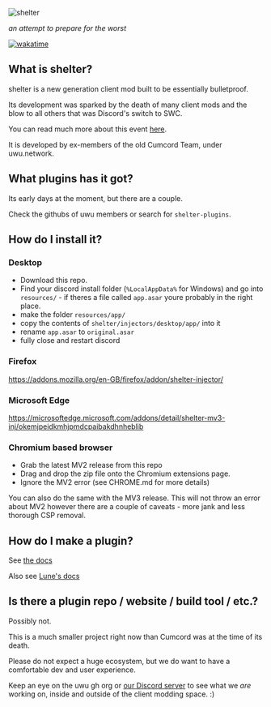 ![shelter](https://github.com/uwu/shelter/raw/main/packages/shelter-assets/banner/banner.png)

_an attempt to prepare for the worst_

[![wakatime](https://wakatime.com/badge/github/uwu/shelter.svg)](https://wakatime.com/badge/github/uwu/shelter)

## What is shelter?

shelter is a new generation client mod built to be essentially bulletproof.

Its development was sparked by the death of many client mods and the blow
to all others that was Discord's switch to SWC.

You can read much more about this event [here](https://cumcord.com/an-exercise-in-futility).

It is developed by ex-members of the old Cumcord Team, under uwu.network.

## What plugins has it got?

Its early days at the moment, but there are a couple.

Check the githubs of uwu members or search for `shelter-plugins`.

## How do I install it?

### Desktop

- Download this repo.
- Find your discord install folder (`%LocalAppData%` for Windows) and go into `resources/` - if theres a file called `app.asar` youre probably in the right place.
- make the folder `resources/app/`
- copy the contents of `shelter/injectors/desktop/app/` into it
- rename `app.asar` to `original.asar`
- fully close and restart discord

### Firefox

https://addons.mozilla.org/en-GB/firefox/addon/shelter-injector/

### Microsoft Edge

https://microsoftedge.microsoft.com/addons/detail/shelter-mv3-inj/okemjpeidkmhjpmdcpaibakdhnheblib

### Chromium based browser

- Grab the latest MV2 release from this repo
- Drag and drop the zip file onto the Chromium extensions page.
- Ignore the MV2 error (see CHROME.md for more details)

You can also do the same with the MV3 release.
This will not throw an error about MV2 however there are a couple of
caveats - more jank and less thorough CSP removal.

## How do I make a plugin?

See [the docs](packages/shelter-docs/README.md)

Also see [Lune's docs](https://github.com/uwu/shelter/tree/main/packages/lune#readme)

## Is there a plugin repo / website / build tool / etc.?

Possibly not.

This is a much smaller project right now than Cumcord was at the time of its death.

Please do not expect a huge ecosystem,
but we do want to have a comfortable dev and user experience.

Keep an eye on the uwu gh org or [our Discord server](https://discord.gg/FhHQQrVs7U)
to see what we _are_ working on, inside and outside of the client modding space. :)

